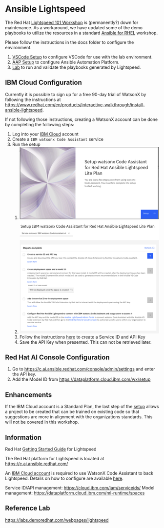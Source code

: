 # Ansible Lightspeed

The Red Hat [Lightspeed 101 Workshop](https://play.instruqt.com/embed/redhat/tracks/lightspeed-101) is (permanently?) down for maintenance. As a workaround, we have updated some of the demo playbooks to utilize the resources in a standard [Ansible for RHEL](https://aap2.demoredhat.com/exercises/ansible_rhel/) workshop.

Please follow the instructions in the docs folder to configure the environment.

1. [VSCode Setup](./docs/vscode_setup.md) to configure VSCode for use with the lab environment.
2. [AAP Setup](./docs/aap_setup.md) to configure Ansible Automation Platform.
3. [Lab](./docs/install_apache.md) to run and validate the playbooks generated by Lightspeed.

## IBM Cloud Configuration

Currently it is possible to sign up for a free 90-day trial of WatsonX by following the instructions at <https://www.redhat.com/en/products/interactive-walkthrough/install-ansible-lightspeed>.

If not following those instructions, creating a WatsonX account can be done by completing the following steps:

1. Log into your [IBM Cloud](https://cloud.ibm.com/) account
2. Create a `IBM watsonx Code Assistant` service
3. Run the setup
   1. ![Initial Setup](./assets/img/WatsonX_setup1.png)
   2. ![Setup Tasks](./assets/img/WatsonX_setup2.png)
   3. Follow the instructions [here](https://cloud.ibm.com/docs/watsonx-code-assistant?topic=watsonx-code-assistant-cloud-setup-a#sid_apikey) to create a Service ID and API Key
   4. Save the API Key when presented. This can not be retrieved later.

## Red Hat AI Console Configuration

1. Go to <https://c.ai.ansible.redhat.com/console/admin/settings> and enter the API key.
2. Add the Model ID from <https://dataplatform.cloud.ibm.com/wx/setup>

## Enhancements

If the IBM Cloud account is a Standard Plan, the last step of the [setup](https://cloud.ibm.com/docs/watsonx-code-assistant?topic=watsonx-code-assistant-cloud-setup-a#create-project) allows a project to be created that can be trained on existing code so that suggestions are more in alignment with the organizations standards. This will not be covered in this workshop.

## Information

Red Hat [Getting Started Guide](https://www.redhat.com/en/blog/getting-started-red-hat-ansible-lightspeed-ibm-watsonx-code-assistant) for Lightspeed

The Red Hat platform for Lightspeed is located at <https://c.ai.ansible.redhat.com/>

An [IBM Cloud account](https://cloud.ibm.com/registration) is required to use WatsonX Code Assistant to back Lightspeed. Details on how to configure are available [here](https://cloud.ibm.com/docs/watsonx-code-assistant?topic=watsonx-code-assistant-cloud-setup-a).

Service ID/API management: <https://cloud.ibm.com/iam/serviceids/>
Model management: <https://dataplatform.cloud.ibm.com/ml-runtime/spaces>

## Reference Lab

<https://labs.demoredhat.com/webpages/lightspeed>

